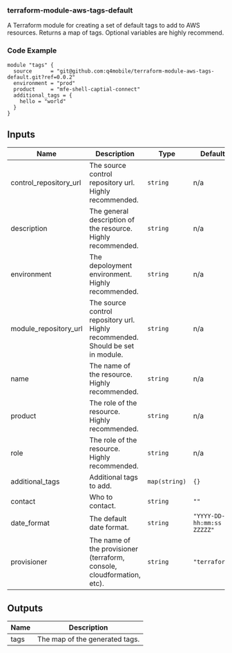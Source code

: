 ### terraform-module-aws-tags-default

A Terraform module for creating a set of default tags to add to AWS resources.  Returns a map of tags.  Optional variables are highly recommend.

### Code Example
```
module "tags" {
  source      = "git@github.com:q4mobile/terraform-module-aws-tags-default.git?ref=0.0.2"
  environment = "prod"
  product     = "mfe-shell-captial-connect"
  additional_tags = {
    hello = "world"
  }
}
```

## Inputs

| Name | Description | Type | Default | Required |
|------|-------------|------|---------|:-----:|
| control\_repository\_url | The source control repository url. Highly recommended. | `string` | n/a | yes |
| description | The general description of the resource.  Highly recommended. | `string` | n/a | yes |
| environment | The depoloyment environment. Highly recommended. | `string` | n/a | yes |
| module\_repository\_url | The source control repository url. Highly recommended.  Should be set in module. | `string` | n/a | yes |
| name | The name of the resource. Highly recommended. | `string` | n/a | yes |
| product | The role of the resource. Highly recommended. | `string` | n/a | yes |
| role | The role of the resource. Highly recommended. | `string` | n/a | yes |
| additional\_tags | Additional tags to add. | `map(string)` | `{}` | no |
| contact | Who to contact. | `string` | `""` | no |
| date\_format | The default date format. | `string` | `"YYYY-DD-MM hh:mm:ss ZZZZZ"` | no |
| provisioner | The name of the provisioner (terraform, console, cloudformation, etc). | `string` | `"terraform"` | no |

## Outputs

| Name | Description |
|------|-------------|
| tags | The map of the generated tags. |
